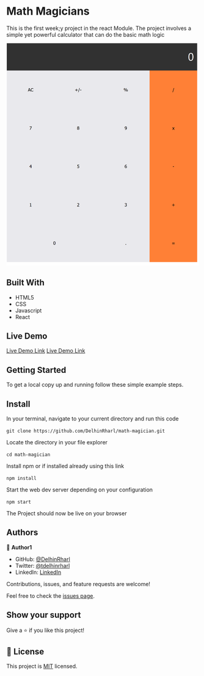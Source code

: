 # Math Magicians

This is the first week;y project in the react Module. The project involves a simple yet powerful calculator that can do the basic math logic

![screenshot](./images/scn.png)

## Built With

- HTML5
- CSS
- Javascript
- React

## Live Demo

[Live Demo Link](https://gallant-babbage-8243b5.netlify.app/)
[Live Demo Link](https://math-magician-affaxed.herokuapp.com/)


## Getting Started

To get a local copy up and running follow these simple example steps.

## Install

In your terminal, navigate to your current directory and run this code

`git clone https://github.com/DelhinRharl/math-magician.git`

Locate the directory in your file explorer

`cd math-magician`

Install npm or if installed already using this link

`npm install`

Start the web dev server depending on your configuration

`npm start`

The Project should now be live on your browser

## Authors

👤 **Author1**

- GitHub: [@DelhinRharl](https://github.com/DelhinRharl)
- Twitter: [@tdelhinrharl](https://twitter.com/delhinrharl)
- LinkedIn: [LinkedIn](https://linkedin.com/in/AffaxedKiprotich)

Contributions, issues, and feature requests are welcome!

Feel free to check the [issues page](https://github.com/DelhinRharl/math-magicians/issues).

## Show your support

Give a ⭐️ if you like this project!
## 📝 License

This project is [MIT](./MIT.md) licensed.